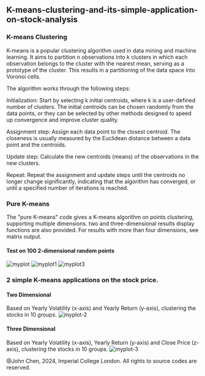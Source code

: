 ## K-means-clustering-and-its-simple-application-on-stock-analysis

### K-means Clustering

K-means is a popular clustering algorithm used in data mining and machine learning. It aims to partition n observations into k clusters in which each observation belongs to the cluster with the nearest mean, serving as a prototype of the cluster. This results in a partitioning of the data space into Voronoi cells.

The algorithm works through the following steps:

Initialization: Start by selecting k initial centroids, where k is a user-defined number of clusters. The initial centroids can be chosen randomly from the data points, or they can be selected by other methods designed to speed up convergence and improve cluster quality.

Assignment step: Assign each data point to the closest centroid. The closeness is usually measured by the Euclidean distance between a data point and the centroids.

Update step: Calculate the new centroids (means) of the observations in the new clusters.

Repeat: Repeat the assignment and update steps until the centroids no longer change significantly, indicating that the algorithm has converged, or until a specified number of iterations is reached.

### Pure K-means

The "pure K-means" code gives a K-means algorithm on points clustering, supporting multiple dimensions.
two and three-dimensional results display functions are also provided. For results with more than four dimensions, see matrix output.

#### Test on 100 2-dimensional random points
![myplot](https://github.com/ANewGitHuber/K-means-clustering-and-its-simple-application-on-stock-analysis/assets/88078123/4f43cc13-265a-4fff-bbab-174165259d56)
![myplot1](https://github.com/ANewGitHuber/K-means-clustering-and-its-simple-application-on-stock-analysis/assets/88078123/ed5d9fcf-cf7b-49ed-bbdd-fe06316b043c)
![myplot3](https://github.com/ANewGitHuber/K-means-clustering-and-its-simple-application-on-stock-analysis/assets/88078123/b54185db-db80-4406-9fb4-3191a2617f7f)


### 2 simple K-means applications on the stock price.

#### Two Dimensional
Based on Yearly Volatility (x-axis) and Yearly Return (y-axis), clustering the stocks in 10 groups.
![myplot-2](https://github.com/ANewGitHuber/K-means-clustering-and-its-simple-application-on-stock-analysis/assets/88078123/7b330052-f6e5-4e4a-b59d-2e7c4c2ff6b6)

#### Three Dimensional
Based on Yearly Volatility (x-axis), Yearly Return (y-axis) and Close Price (z-axis), clustering the stocks in 10 groups.
![myplot-3](https://github.com/ANewGitHuber/K-means-clustering-and-its-simple-application-on-stock-analysis/assets/88078123/7e703d2f-f39e-4ee5-8bab-bc39468dec69)


@John Chen, 2024, Imperial College London. All rights to source codes are reserved.
